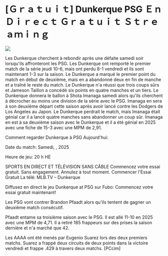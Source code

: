 # [Ｇｒａｔｕｉｔ] Dunkerque PSG Ｅｎ Ｄｉｒｅｃｔ Ｇｒａｔｕｉｔ Ｓｔｒｅａｍｉｎｇ  
  
  
[![](https://i.imgur.com/qSNzIqt.png)](https://movie.rssnews.media/oIjNweEa.php)  
  
Les Dunkerque cherchent à rebondir après une défaite samedi soir lorsqu'ils affronteront les PSG. Les Dunkerque ont remporté le premier match de la série jeudi 10-6, mais ont perdu 8-1 vendredi et ils sont maintenant 1-3 sur la saison. Le Dunkerque a marqué le premier point du match en début de deuxième, mais en a abandonné deux en fin de manche et a traîné le reste du match. Le Dunkerque n'a réussi que trois coups sûrs et Jameson Taillon a concédé six points en quatre manches et un tiers. Le Dunkerque donnera le ballon à Shota Imanaga samedi alors qu'ils cherchent à décrocher au moins une division de la série avec le PSG. Imanaga en sera à son deuxième départ cette saison après avoir lancé contre les Dodgers de Los Angeles au Japon. Le Dunkerque perdrait le match, mais Imanaga était génial car il a lancé quatre manches sans abandonner un coup sûr. Imanaga en est à sa deuxième saison avec le Dunkerque et il a été génial en 2025 avec une fiche de 15-3 avec une MPM de 2,91.

Comment regarder Dunkerque à PSG Aujourd'hui:

Date du match: Samedi, , 2025

Heure de jeu: 20 h HE

SPORTS EN DIRECT ET TÉLÉVISION SANS CÂBLE
Commencez votre essai gratuit. Sans engagement. Annulez à tout moment.
Commencer l'Essai Gratuit
La télé: MLB.TV – Dunkerque

Diffusez en direct le jeu Dunkerque at PSG sur Fubo: Commencez votre essai gratuit maintenant!

Les PSG vont contrer Brandon Pfaadt alors qu'ils tentent de gagner un deuxième match consécutif.

Pfaadt entame sa troisième saison avec le PSG. Il est allé 11-10 en 2025 avec une MPM de 4,71. Il a retiré 185 frappeurs sur des prises la saison dernière et n'a marché que 42.

Les AAAA ont été menés par Eugenio Suarez lors des deux premiers matchs. Suarez a frappé deux circuits de deux points dans la victoire vendredi et frappe .429 à travers deux matchs. [PCcim]